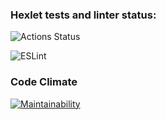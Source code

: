 ### Hexlet tests and linter status:
![Actions Status](https://github.com/denis-klopyshko/frontend-project-lvl1/workflows/hexlet-check/badge.svg)

![ESLint](https://github.com/denis-klopyshko/frontend-project-lvl1/workflows/lint-check/badge.svg)

### Code Climate
[![Maintainability](https://api.codeclimate.com/v1/badges/a99a88d28ad37a79dbf6/maintainability)](https://codeclimate.com/github/codeclimate/codeclimate/maintainability)
